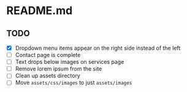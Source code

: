 # README.md

## TODO

- [x] Dropdown menu items appear on the right side instead of the left
- [ ] Contact page is complete
- [ ] Text drops below images on services page
- [ ] Remove lorem ipsum from the site
- [ ] Clean up assets directory
- [ ] Move `assets/css/images` to just `assets/images`